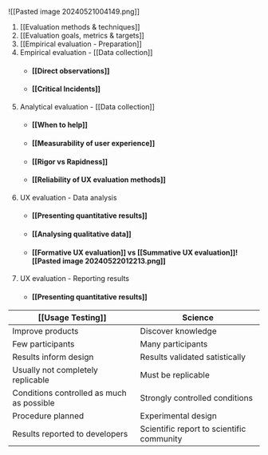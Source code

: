 ![[Pasted image 20240521004149.png]]
1. [[Evaluation methods & techniques]]
2. [[Evaluation goals, metrics & targets]]
3. [[Empirical evaluation - Preparation]]
4. Empirical evaluation - [[Data collection]]
	- #### [[Direct observations]]
	- #### [[Critical Incidents]]
5. Analytical evaluation - [[Data collection]]
	- #### [[When to help]]
	- #### [[Measurability of user experience]]
	- #### [[Rigor vs Rapidness]]
	- #### [[Reliability of UX evaluation methods]]
6. UX evaluation - Data analysis
	- #### [[Presenting quantitative results]]
	- #### [[Analysing qualitative data]]
	- #### [[Formative UX evaluation]] vs [[Summative UX evaluation]]![[Pasted image 20240522012213.png]]
8. UX evaluation - Reporting results
	- #### [[Presenting quantitative results]]

| [[Usage Testing]]                         | Science                                   |
| ----------------------------------------- | ----------------------------------------- |
| Improve products                          | Discover knowledge                        |
| Few participants                          | Many participants                         |
| Results inform design                     | Results validated satistically            |
| Usually not completely replicable         | Must be replicable                        |
| Conditions controlled as much as possible | Strongly controlled conditions            |
| Procedure planned                         | Experimental design                       |
| Results reported to developers            | Scientific report to scientific community |

